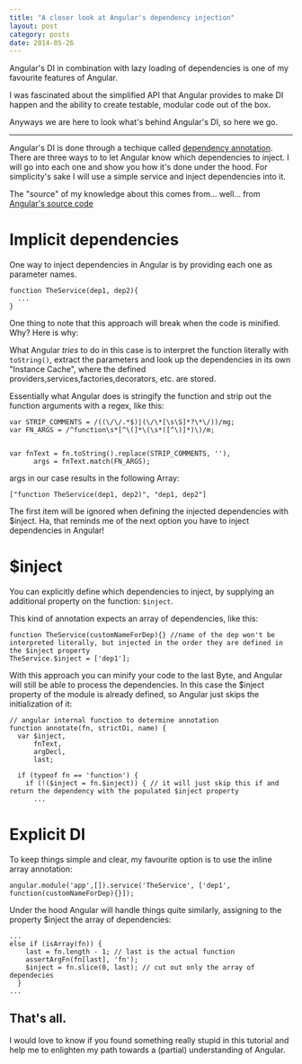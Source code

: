 ```yaml
---
title: "A closer look at Angular's dependency injection"
layout: post
category: posts
date: 2014-05-26
---
```


Angular's DI in combination with lazy loading of dependencies is one of my favourite features of Angular.

I was fascinated about the simplified API that Angular provides to make DI happen and the ability to create testable, modular code out of the box.

Anyways we are here to look what's behind Angular's DI, so here we go.

-----------

Angular's DI is done through a techique called [dependency annotation](https://docs.angularjs.org/guide/di#inlineannotation). There are three ways to to let Angular know which dependencies to inject. I will go into each one and show you how it's done under the hood. For simplicity's sake I will use a simple service and inject dependencies into it.

The "source" of my knowledge about this comes from... well... from [Angular's source code](https://github.com/angular/angular.js/blob/master/src/auto/injector.js)

# Implicit dependencies

One way to inject dependencies in Angular is by providing each one as parameter names.

```
function TheService(dep1, dep2){
  ...
}
```

One thing to note that this approach will break when the code is minified. Why? Here is why:

What Angular *tries* to do in this case is to interpret the function literally with `toString()`, extract the parameters and look up the dependencies in its own "Instance Cache", where the defined providers,services,factories,decorators, etc. are stored.

Essentially what Angular does is stringify the function and strip out the function arguments with a regex, like this:

```
var STRIP_COMMENTS = /((\/\/.*$)|(\/\*[\s\S]*?\*\/))/mg;
var FN_ARGS = /^function\s*[^\(]*\(\s*([^\)]*)\)/m;


var fnText = fn.toString().replace(STRIP_COMMENTS, ''),
      args = fnText.match(FN_ARGS);
```

args in our case results in the following Array:

```
["function TheService(dep1, dep2)", "dep1, dep2"]
```

The first item will be ignored when defining the injected dependencies with $inject. Ha, that reminds me of the next option you have to inject dependencies in Angular!

# $inject

You can explicitly define which dependencies to inject, by supplying an additional property on the function: `$inject`.

This kind of annotation expects an array of dependencies, like this:

```
function TheService(customNameForDep){} //name of the dep won't be interpreted literally, but injected in the order they are defined in the $inject property
TheService.$inject = ['dep1'];
```

With this approach you can minify your code to the last Byte, and Angular will still be able to process the dependencies. In this case the $inject property of the module is already defined, so Angular just skips the initialization of it:

```
// angular internal function to determine annotation
function annotate(fn, strictDi, name) {
  var $inject,
      fnText,
      argDecl,
      last;

  if (typeof fn == 'function') {
    if (!($inject = fn.$inject)) { // it will just skip this if and return the dependency with the populated $inject property
      ...

```

# Explicit DI

To keep things simple and clear, my favourite option is to use the inline array annotation:

```
angular.module('app',[]).service('TheService', ['dep1', function(customNameForDep){}]);
```

Under the hood Angular will handle things quite similarly, assigning to the property $inject the array of dependencies:

```
...
else if (isArray(fn)) {
    last = fn.length - 1; // last is the actual function
    assertArgFn(fn[last], 'fn');
    $inject = fn.slice(0, last); // cut out only the array of dependecies
  }
...
```

That's all.
-------

I would love to know if you found something really stupid in this tutorial and help me to enlighten my path towards a (partial) understanding of Angular.
